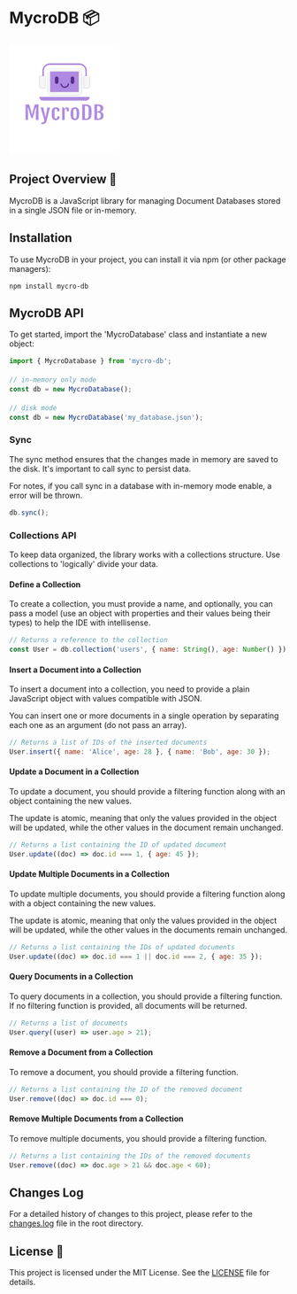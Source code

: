 # MycroDB 📦

[![Logo](logo.png)](https://www.npmjs.com/package/mycro-db)

## Project Overview 🚀

MycroDB is a JavaScript library for managing Document Databases stored in a single JSON file or in-memory.

## Installation

To use MycroDB in your project, you can install it via npm (or other package managers):

```shell
npm install mycro-db
```

## MycroDB API

To get started, import the 'MycroDatabase' class and instantiate a new object:

```javascript
import { MycroDatabase } from 'mycro-db';

// in-memory only mode
const db = new MycroDatabase();

// disk mode
const db = new MycroDatabase('my_database.json');
```

### Sync

The sync method ensures that the changes made in memory are saved to the disk. It's important to call sync to persist data.

For notes, if you call sync in a database with in-memory mode enable, a error will be thrown.

```javascript
db.sync();
```

### Collections API

To keep data organized, the library works with a collections structure. Use collections to 'logically' divide your data.

#### Define a Collection

To create a collection, you must provide a name, and optionally, you can pass a model (use an object with properties and their values being their types) to help the IDE with intellisense.

```javascript
// Returns a reference to the collection
const User = db.collection('users', { name: String(), age: Number() });
```

#### Insert a Document into a Collection

To insert a document into a collection, you need to provide a plain JavaScript object with values compatible with JSON.

You can insert one or more documents in a single operation by separating each one as an argument (do not pass an array).

```javascript
// Returns a list of IDs of the inserted documents
User.insert({ name: 'Alice', age: 28 }, { name: 'Bob', age: 30 });
```

#### Update a Document in a Collection

To update a document, you should provide a filtering function along with an object containing the new values.

The update is atomic, meaning that only the values provided in the object will be updated, while the other values in the document remain unchanged.

```javascript
// Returns a list containing the ID of updated document
User.update((doc) => doc.id === 1, { age: 45 });
```

#### Update Multiple Documents in a Collection

To update multiple documents, you should provide a filtering function along with a object containing the new values.

The update is atomic, meaning that only the values provided in the object will be updated, while the other values in the documents remain unchanged.

```javascript
// Returns a list containing the IDs of updated documents
User.update((doc) => doc.id === 1 || doc.id === 2, { age: 35 });
```

#### Query Documents in a Collection

To query documents in a collection, you should provide a filtering function. If no filtering function is provided, all documents will be returned.

```javascript
// Returns a list of documents
User.query((user) => user.age > 21);
```

#### Remove a Document from a Collection

To remove a document, you should provide a filtering function.

```javascript
// Returns a list containing the ID of the removed document
User.remove((doc) => doc.id === 0);
```

#### Remove Multiple Documents from a Collection

To remove multiple documents, you should provide a filtering function.

```javascript
// Returns a list containing the IDs of the removed documents
User.remove((doc) => doc.age > 21 && doc.age < 60);
```

## Changes Log

For a detailed history of changes to this project, please refer to the [changes.log](changes.log) file in the root directory.

## License 📜

This project is licensed under the MIT License. See the [LICENSE](LICENSE) file for details.
